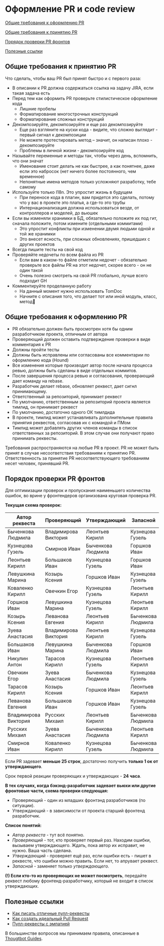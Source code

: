 # Оформление PR и code review

[Общие требования к оформлению PR](#Общие-требования-к-оформлению-pr)

[Общие требования к принятию PR](#Общие-требования-к-принятию-pr)

[Порядок проверки PR фронтов](#Порядок-проверки-pr-фронтов)

[Полезные ссылки](#Полезные-ссылки)

## Общие требования к принятию PR

Что сделать, чтобы ваш PR был принят быстро и с первого раза:
- В описании к PR должна содержаться ссылка на задачу JIRA, если такая задача есть
- Перед тем как оформить PR проверьте стилистическое оформление кода
  - Лишние пробелы
  - Форматирование многострочных конструкций
  - Форматирование сложных конструкций
- Декомпозируйте, декомпозируйте и еще раз декомпозируйте
  - Еще раз взгляните на куски кода - видите, что сложно выглядит - первый сигнал к декомпозиции
  - Не можете протестировать метод – значит, он написан плохо - декомпозируйте
  - Проблемы в личной жизни - декомпозируйте код
- Называйте переменные и методы так, чтобы через день, вспомнить, что они значат
  - Именование стоит делать не как быстрее, а как понятнее, даже если это набросок (нет ничего более постоянного, чем временное)
  - Непонятные имена методов только усложняют разработку, тебе самому
- Используйте только I18n. Это упростит жизнь в будущем
  - При переносе кода в плагин, вам придется это сделать, потому что у вас в проекте это платья, а где-то это трубы
  - Интернационализация должна использоваться везде, от контроллеров и моделей, до вьюшек
- Если вы изменяли хранимки в БД, обязательно положите их под гит, сначала положите, потом измените (отдельными коммитами)
  - Это упростит конфликты при изменении двумя людьми одной и той же хранимки
  - Это внесет ясность, при сложных обновлениях, пришедших с других проектов
- Всегда пишите тесты на свой код
- Проверяйте недочеты по всем файла из PR
  - Если вам в каком-то файле отметили недочет - обязательно проверьте все файлы PR на этот недочет, скорее всего - он не один такой
  - Очень полезно смотреть на свой PR глобально, лучше всего подходит GH
- Комментируйте проделанную работу
  - На данный момент нужно использовать TomDoc
  - Начните с описания того, что делает тот или иной модуль, класс, метод

## Общие требования к оформлению PR
- PR обязательно должен быть просмотрен хотя бы одним разработчиком проекта, отличным от автора
- Проверяющий должен оставить подтверждение проверки в виде комментария к PR
- Должны пройти тесты
- Должны быть исправлены или согласованы все комментарии по оформлению кода (Hound)
- Все изменения которые производит автор после начала процесса ревью, должны быть сделаны в виде отдельных коммитов.
- После завершения процесса ревью и согласования, проверающий дает команду на rebase.
- Разработчик делает rebase, обновляет реквест, дает сигнл принимающему.
- Ответственный за репозиторий, принимает реквест
- По умолчанию, ответственным за репозиторий проекта является тимлид, он принимает реквест
- По умолчанию, достаточно одного ОК тимлдида
- В проекте, тимлид может устанавливать дополнительные правила принятия реквестов, согласовав их с командой и ПМом
- Тимлид может добавлять других членов команды в список ответственных за репозиторий. В этом случае они получают право принимать реквесты.

Требования распространяются на любые PR в проект. PR не может быть принят в случае несоответствия требованиям к принятию PR. Ответственность за принятие PR несоответствующего требованиям несет человек, принявший PR.

## Порядок проверки PR фронтов
Для оптимизации проверок и пропускания наименьшего количества ошибок, во врине у фронтендеров организована круговая проверка PR.

**Текущая схема проверок:**

| Автор реквеста | Проверяющий | Утверждающий | Запасной |
| --- | --- | --- | --- |
| Быченкова Людмила | Владимирова Виктория | Леонтьев Кирилл | Кузнецова Гузель |
| Кузнецова Гузель | Смирнов Иван | Быченкова Людмила | Горшков Иван |
| Леонтьев Кирилл | Большаков Иван | Кузнецова Гузель | Горшков Иван |
| Левушкина Марина | Козырь Ксения | Горшков Иван | Кузнецова Гузель |
| Коваленко Кирилл | Овечкин Егор | Кузнецова Гузель | Леонтьев Кирилл |
| Горшков Иван | Левушкина Марина | Кузнецова Гузель | Леонтьев Кирилл |
| Козырь Ксения | Леванова Евгения | Леонтьев Кирилл | Быченкова Людмила |
| Зуева Анастасия | Владимирова Виктория | Леонтьев Кирилл | Кузнецова Гузель |
| Большаков Иван | Левушкина Марина | Быченкова Людмила | Горшков Иван |
| Никулин Антон | Тарасов Кирилл | Кузнецова Гузель | Леонтьев Кирилл |
| Овечкин Егор | Зуева Анастасия | Быченкова Людмила | Кузнецова Гузель |
| Тарасов Кирилл | Козырь Ксения | Горшков Иван | Леонтьев Кирилл |
| Леванова Евгения | Большаков Иван | Горшков Иван | Кузнецова Гузель |
| Владимирова Виктория | Русских Михаил | Леонтьев Кирилл | Быченкова Людмила |
| Русских Михаил | Зуева Анастасия | Быченкова Людмила | Леонтьев Кирилл |
| Смирнов Иван | Коваленко Кирилл | Кузнецова Гузель | Быченкова Людмила |

Если PR задевает **меньше 25 строк**, достаточно получить **только 1 ок от утверждающего**.

Срок первой реакции проверяющих и утверждающих - **24 часа**.

**В тех случаях, когда бэкэнд-разработчик задевает вьюхи или другие фронтовые части,
схема проверки следующая:**
- Проверяющий - один из младших фронтэнд разработчиков (по ситуации).
- Утверждающий - в зависимости от проекта старший фронтенд разработчик.

**Список понятий:**
- *Автор реквеста* - тут всё понятно.
- *Проверяющий* - тот, кто проверяет первый раз. Находим ошибки, вызываем утверждающего.
Ждать, пока автор их исправит, не нужно. Ваша часть сделана.
- *Утверждающий* - проверяет ещё раз, если ошибки есть - пишет в реквесте, что ошибки можно править.
Если нет, то апрувает реквест.
- *Запасной* - заменяет только *утверждающего.*

**(!) Если кто-то из проверяющих не может посмотреть**, передайте реквест любому фронтенд-разработчику,
который не входит в список утверждающих.

## Полезные ссылки
- [Как писать отличные пулл-реквесты](http://habrahabr.ru/post/248527/)
- [Как создать идеальный Pull Request](https://habrahabr.ru/company/Voximplant/blog/279703/)
- [Пулл-реквесты с эмпатией](https://habrahabr.ru/company/mobileup/blog/340456/)

В большинстве вопросов мы принимаем правила, описанные
в [Thougtbot Guides](https://github.com/thoughtbot/guides/tree/master/code-review).